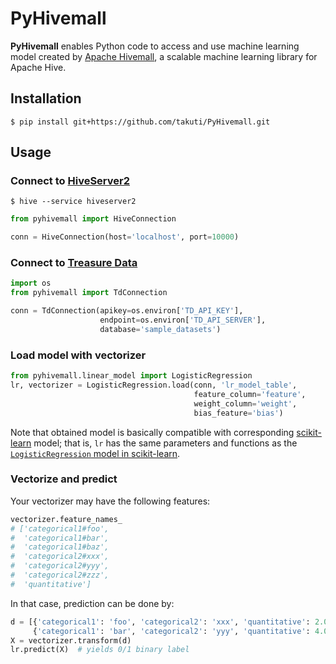 PyHivemall
===

**PyHivemall** enables Python code to access and use machine learning model created by [Apache Hivemall](https://github.com/apache/incubator-hivemall), a scalable machine learning library for Apache Hive.

## Installation

```
$ pip install git+https://github.com/takuti/PyHivemall.git
```

## Usage

### Connect to [HiveServer2](https://cwiki.apache.org/confluence/display/Hive/Setting+Up+HiveServer2)

```
$ hive --service hiveserver2
```

```py
from pyhivemall import HiveConnection

conn = HiveConnection(host='localhost', port=10000)
```

### Connect to [Treasure Data](https://docs.treasuredata.com/)

```py
import os
from pyhivemall import TdConnection

conn = TdConnection(apikey=os.environ['TD_API_KEY'],
                    endpoint=os.environ['TD_API_SERVER'],
                    database='sample_datasets')
```

### Load model with vectorizer

```py
from pyhivemall.linear_model import LogisticRegression
lr, vectorizer = LogisticRegression.load(conn, 'lr_model_table',
                                         feature_column='feature',
                                         weight_column='weight',
                                         bias_feature='bias')
```

Note that obtained model is basically compatible with corresponding [scikit-learn](http://scikit-learn.org/) model; that is, `lr` has the same parameters and functions as the [`LogisticRegression` model in scikit-learn](http://scikit-learn.org/stable/modules/generated/sklearn.linear_model.LogisticRegression.html).

### Vectorize and predict

Your vectorizer may have the following features:

```py
vectorizer.feature_names_
# ['categorical1#foo',
#  'categorical1#bar',
#  'categorical1#baz',
#  'categorical2#xxx',
#  'categorical2#yyy',
#  'categorical2#zzz',
#  'quantitative']
```

In that case, prediction can be done by:

```py
d = [{'categorical1': 'foo', 'categorical2': 'xxx', 'quantitative': 2.0},
     {'categorical1': 'bar', 'categorical2': 'yyy', 'quantitative': 4.0}]
X = vectorizer.transform(d)
lr.predict(X)  # yields 0/1 binary label
```